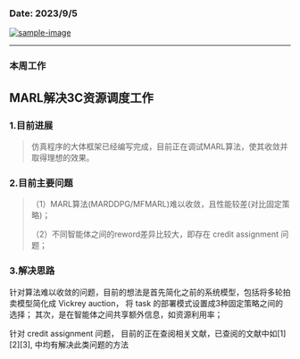 ### Date: 2023/9/5

[![sample-image](./assets/IMG_7998.png)](https://unic.xidian.edu.cn/ "西安电子科技大学泛在网络与智能计算研究组")

------------------------------------------------
### 本周工作

## MARL解决3C资源调度工作

### 1.目前进展
> 仿真程序的大体框架已经编写完成，目前正在调试MARL算法，使其收敛并取得理想的效果。

### 2.目前主要问题
> （1）MARL算法(MARDDPG/MFMARL)难以收敛，且性能较差(对比固定策略)；
> 
> （2）不同智能体之间的reword差异比较大，即存在 credit assignment 问题；

### 3.解决思路

针对算法难以收敛的问题，目前的想法是首先简化之前的系统模型，包括将多轮拍卖模型简化成 Vickrey auction， 将 task 的部署模式设置成3种固定策略之间的选择； 其次，是在智能体之间共享额外信息，如资源利用率；

针对 credit assignment 问题， 目前的正在查阅相关文献，已查阅的文献中如[1][2][3], 中均有解决此类问题的方法
